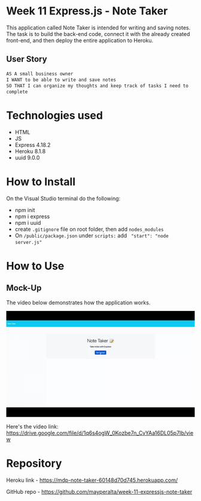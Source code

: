 # Week 11 Express.js - Note Taker  

This application called Note Taker is intended for writing and saving notes.  The task is to build the back-end code, connect it with the already created front-end, and then deploy the entire application to Heroku. 

## User Story

```
AS A small business owner
I WANT to be able to write and save notes
SO THAT I can organize my thoughts and keep track of tasks I need to complete
```

# Technologies used

* HTML
* JS
* Express 4.18.2
* Heroku 8.1.8
* uuid 9.0.0

# How to Install

On the Visual Studio terminal do the following: 

* npm init
* npm i express
* npm i uuid
* create `.gitignore` file on root folder, then add `nodes_modules`
* On `/public/package.json` under `scripts:` add ` "start": "node server.js"` 

# How to Use 




## Mock-Up

The video below demonstrates how the application works. 

![Watch video](./public/assets/image/note-taker.gif)

Here's the video link: https://drive.google.com/file/d/1q6s4ogW_0Kozbe7n_CvYAa16DL05p7Ib/view

# Repository

Heroku link - https://mdp-note-taker-60148d70d745.herokuapp.com/

GitHub repo - https://github.com/mayperalta/week-11-expressjs-note-taker